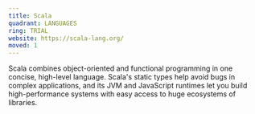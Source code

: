 ```yaml
---
title: Scala
quadrant: LANGUAGES
ring: TRIAL
website: https://scala-lang.org/
moved: 1
---
```


Scala combines object-oriented and functional programming in one concise, high-level language. Scala's static types help avoid bugs in complex applications, and its JVM and JavaScript runtimes let you build high-performance systems with easy access to huge ecosystems of libraries.
